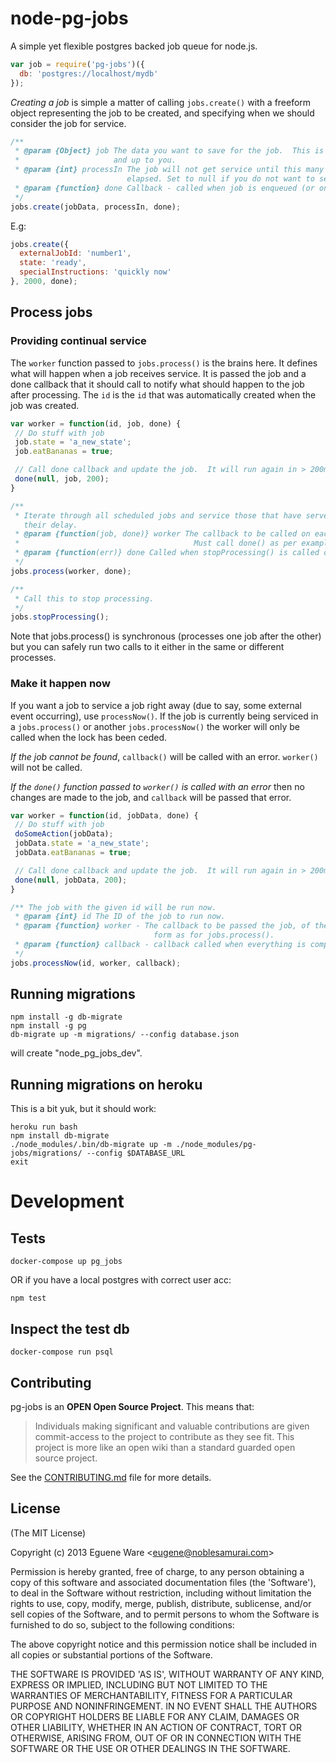 node-pg-jobs
============

A simple yet flexible postgres backed job queue for node.js.

```javascript
var job = require('pg-jobs')({
  db: 'postgres://localhost/mydb'
});
```

*Creating a job* is simple a matter of calling `jobs.create()` with a freeform
object representing the job to be created, and specifying when we should
consider the job for service.

```javascript
/**
 * @param {Object} job The data you want to save for the job.  This is freeform
 *                     and up to you.
 * @param {int} processIn The job will not get service until this many ms have
                          elapsed. Set to null if you do not want to service it again.
 * @param {function} done Callback - called when job is enqueued (or on error).
 */
jobs.create(jobData, processIn, done);
```
E.g:
```javascript
jobs.create({
  externalJobId: 'number1',
  state: 'ready',
  specialInstructions: 'quickly now'
}, 2000, done);
```

## Process jobs
### Providing continual service
The `worker` function passed to `jobs.process()` is the brains here.
It defines what will happen when a job receives service.  It is
passed the job and a done callback that it should call to notify
what should happen to the job after processing.  The `id` is the `id`
that was automatically created when the job was created.
```javascript
var worker = function(id, job, done) {
 // Do stuff with job
 job.state = 'a_new_state';
 job.eatBananas = true;

 // Call done callback and update the job.  It will run again in > 200ms.
 done(null, job, 200);
}

/**
 * Iterate through all scheduled jobs and service those that have served out
   their delay.
 * @param {function(job, done)} worker The callback to be called on each job.
 *                                       Must call done() as per example above.
 * @param {function(err)} done Called when stopProcessing() is called or on fatal error.
 */
jobs.process(worker, done);

/**
 * Call this to stop processing.
 */
jobs.stopProcessing();
```
Note that jobs.process() is synchronous (processes one job after the
other) but you can safely run two calls to it either in the same or different
processes.

### Make it happen now

If you want a job to service a job right away (due to say, some external event
occurring), use `processNow()`.
If the job is currently being serviced in a `jobs.process()` or another
`jobs.processNow()` the worker will only be called when the lock has been ceded.

*If the job cannot be found*, `callback()` will be called with an error. `worker()`
will not be called.

*If the `done()` function passed to `worker()` is called with an error* then no
changes are made to the job, and `callback` will be passed that error.

```javascript
var worker = function(id, jobData, done) {
 // Do stuff with job
 doSomeAction(jobData);
 jobData.state = 'a_new_state';
 jobData.eatBananas = true;

 // Call done callback and update the job.  It will run again in > 200ms.
 done(null, jobData, 200);
}

/** The job with the given id will be run now.
 * @param {int} id The ID of the job to run now.
 * @param {function} worker - The callback to be passed the job, of the same
                                form as for jobs.process().
 * @param {function} callback - callback called when everything is completed.
 */
jobs.processNow(id, worker, callback);
```

## Running migrations
```script
npm install -g db-migrate
npm install -g pg
db-migrate up -m migrations/ --config database.json
```
will create "node_pg_jobs_dev".

## Running migrations on heroku
This is a bit yuk, but it should work:
```
heroku run bash
npm install db-migrate
./node_modules/.bin/db-migrate up -m ./node_modules/pg-jobs/migrations/ --config $DATABASE_URL
exit
```

# Development
## Tests
```
docker-compose up pg_jobs
```
OR if you have a local postgres with correct user acc:
```
npm test
```

## Inspect the test db
```
docker-compose run psql
```

## Contributing

pg-jobs is an **OPEN Open Source Project**. This means that:

> Individuals making significant and valuable contributions are given commit-access to the project to contribute as they see fit. This project is more like an open wiki than a standard guarded open source project.

See the [CONTRIBUTING.md](https://github.com/eugeneware/replacestream/blob/master/CONTRIBUTING.md) file for more details.

## License

(The MIT License)

Copyright (c) 2013 Eguene Ware &lt;eugene@noblesamurai.com&gt;

Permission is hereby granted, free of charge, to any person obtaining
a copy of this software and associated documentation files (the
'Software'), to deal in the Software without restriction, including
without limitation the rights to use, copy, modify, merge, publish,
distribute, sublicense, and/or sell copies of the Software, and to
permit persons to whom the Software is furnished to do so, subject to
the following conditions:

The above copyright notice and this permission notice shall be
included in all copies or substantial portions of the Software.

THE SOFTWARE IS PROVIDED 'AS IS', WITHOUT WARRANTY OF ANY KIND,
EXPRESS OR IMPLIED, INCLUDING BUT NOT LIMITED TO THE WARRANTIES OF
MERCHANTABILITY, FITNESS FOR A PARTICULAR PURPOSE AND NONINFRINGEMENT.
IN NO EVENT SHALL THE AUTHORS OR COPYRIGHT HOLDERS BE LIABLE FOR ANY
CLAIM, DAMAGES OR OTHER LIABILITY, WHETHER IN AN ACTION OF CONTRACT,
TORT OR OTHERWISE, ARISING FROM, OUT OF OR IN CONNECTION WITH THE
SOFTWARE OR THE USE OR OTHER DEALINGS IN THE SOFTWARE.
